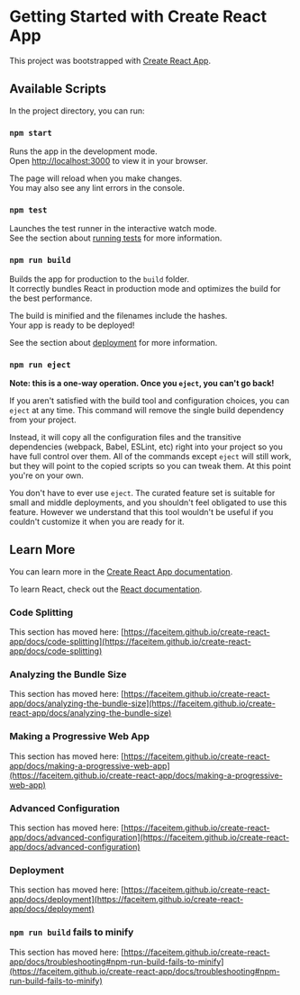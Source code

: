 # Getting Started with Create React App

This project was bootstrapped with [Create React App](https://github.com/faceitem/create-react-app).

## Available Scripts

In the project directory, you can run:

### `npm start`

Runs the app in the development mode.\
Open [http://localhost:3000](http://localhost:3000) to view it in your browser.

The page will reload when you make changes.\
You may also see any lint errors in the console.

### `npm test`

Launches the test runner in the interactive watch mode.\
See the section about [running tests](https://faceitem.github.io/create-react-app/docs/running-tests) for more information.

### `npm run build`

Builds the app for production to the `build` folder.\
It correctly bundles React in production mode and optimizes the build for the best performance.

The build is minified and the filenames include the hashes.\
Your app is ready to be deployed!

See the section about [deployment](https://faceitem.github.io/create-react-app/docs/deployment) for more information.

### `npm run eject`

**Note: this is a one-way operation. Once you `eject`, you can't go back!**

If you aren't satisfied with the build tool and configuration choices, you can `eject` at any time. This command will remove the single build dependency from your project.

Instead, it will copy all the configuration files and the transitive dependencies (webpack, Babel, ESLint, etc) right into your project so you have full control over them. All of the commands except `eject` will still work, but they will point to the copied scripts so you can tweak them. At this point you're on your own.

You don't have to ever use `eject`. The curated feature set is suitable for small and middle deployments, and you shouldn't feel obligated to use this feature. However we understand that this tool wouldn't be useful if you couldn't customize it when you are ready for it.

## Learn More

You can learn more in the [Create React App documentation](https://faceitem.github.io/create-react-app/docs/getting-started).

To learn React, check out the [React documentation](https://reactjs.org/).

### Code Splitting

This section has moved here: [https://faceitem.github.io/create-react-app/docs/code-splitting](https://faceitem.github.io/create-react-app/docs/code-splitting)

### Analyzing the Bundle Size

This section has moved here: [https://faceitem.github.io/create-react-app/docs/analyzing-the-bundle-size](https://faceitem.github.io/create-react-app/docs/analyzing-the-bundle-size)

### Making a Progressive Web App

This section has moved here: [https://faceitem.github.io/create-react-app/docs/making-a-progressive-web-app](https://faceitem.github.io/create-react-app/docs/making-a-progressive-web-app)

### Advanced Configuration

This section has moved here: [https://faceitem.github.io/create-react-app/docs/advanced-configuration](https://faceitem.github.io/create-react-app/docs/advanced-configuration)

### Deployment

This section has moved here: [https://faceitem.github.io/create-react-app/docs/deployment](https://faceitem.github.io/create-react-app/docs/deployment)

### `npm run build` fails to minify

This section has moved here: [https://faceitem.github.io/create-react-app/docs/troubleshooting#npm-run-build-fails-to-minify](https://faceitem.github.io/create-react-app/docs/troubleshooting#npm-run-build-fails-to-minify)
